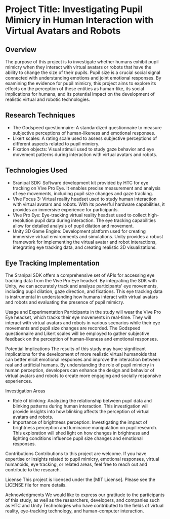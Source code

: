 # Project Title: Investigating Pupil Mimicry in Human Interaction with Virtual Avatars and Robots

## Overview
The purpose of this project is to investigate whether humans exhibit pupil mimicry when they interact with virtual avatars or robots that have the ability to change the size of their pupils. Pupil size is a crucial social signal connected with understanding emotions and joint emotional responses. By examining the evidence for pupil mimicry, this project aims to explore its effects on the perception of these entities as human-like, its social implications for humans, and its potential impact on the development of realistic virtual and robotic technologies.

## Research Techniques
- The Godspeed questionnaire: A standardized questionnaire to measure subjective perceptions of human-likeness and emotional responses.
- Likert scales: A rating scale used to assess subjective perceptions of different aspects related to pupil mimicry.
- Fixation objects: Visual stimuli used to study gaze behavior and eye movement patterns during interaction with virtual avatars and robots.

## Technologies Used
- Sranipal SDK: Software development kit provided by HTC for eye tracking on Vive Pro Eye. It enables precise measurement and analysis of eye movements, including pupil size changes and gaze tracking.
- Vive Focus 3: Virtual reality headset used to study human interaction with virtual avatars and robots. With its powerful hardware capabilities, it provides an immersive experience for participants.
- Vive Pro Eye: Eye-tracking virtual reality headset used to collect high-resolution pupil data during interaction. The eye tracking capabilities allow for detailed analysis of pupil dilation and movement.
- Unity 3D Game Engine: Development platform used for creating immersive virtual environments and simulations. Unity provides a robust framework for implementing the virtual avatar and robot interactions, integrating eye tracking data, and creating realistic 3D visualizations.

## Eye Tracking Implementation
The Sranipal SDK offers a comprehensive set of APIs for accessing eye tracking data from the Vive Pro Eye headset. By integrating the SDK with Unity, we can accurately track and analyze participants' eye movements, including pupil dilation, gaze direction, and fixations. This eye tracking data is instrumental in understanding how humans interact with virtual avatars and robots and evaluating the presence of pupil mimicry.

Usage and Experimentation
Participants in the study will wear the Vive Pro Eye headset, which tracks their eye movements in real-time. They will interact with virtual avatars and robots in various scenarios while their eye movements and pupil size changes are recorded. The Godspeed questionnaire and Likert scales will be employed to gather subjective feedback on the perception of human-likeness and emotional responses.

Potential Implications
The results of this study may have significant implications for the development of more realistic virtual humanoids that can better elicit emotional responses and improve the interaction between real and artificial humans. By understanding the role of pupil mimicry in human perception, developers can enhance the design and behavior of virtual avatars and robots to create more engaging and socially responsive experiences.

Investigation Areas
- Role of blinking: Analyzing the relationship between pupil data and blinking patterns during human interaction. This investigation will provide insights into how blinking affects the perception of virtual avatars and robots.
- Importance of brightness perception: Investigating the impact of brightness perception and luminance manipulation on pupil research. This exploration will shed light on how changes in brightness and lighting conditions influence pupil size changes and emotional responses.

Contributions
Contributions to this project are welcome. If you have expertise or insights related to pupil mimicry, emotional responses, virtual humanoids, eye tracking, or related areas, feel free to reach out and contribute to the research.

License
This project is licensed under the [MIT License]. Please see the LICENSE file for more details.

Acknowledgments
We would like to express our gratitude to the participants of this study, as well as the researchers, developers, and companies such as HTC and Unity Technologies who have contributed to the fields of virtual reality, eye-tracking technology, and human-computer interaction.
